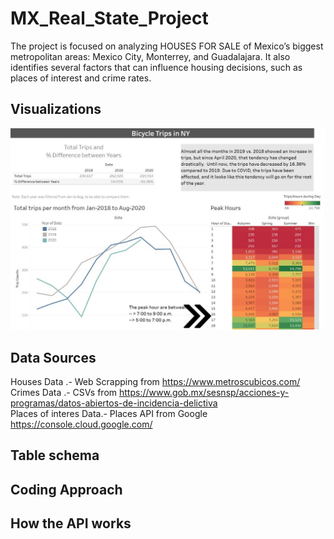 # MX_Real_State_Project
The project is focused on analyzing HOUSES FOR SALE of Mexico’s biggest metropolitan areas: Mexico City, Monterrey, and Guadalajara. It also identifies several factors that can influence housing decisions, such as places of interest and crime rates.

## Visualizations 
![Visualization1](https://github.com/CristyCarmona/Bicycle_Trips_Analysis_NY/blob/main/Images/Bicycle%20Trips1.jpg)

## Data Sources 
Houses Data .- Web Scrapping from https://www.metroscubicos.com/                                                                                                             
Crimes Data .- CSVs from https://www.gob.mx/sesnsp/acciones-y-programas/datos-abiertos-de-incidencia-delictiva                                                                  
Places of interes Data.- Places API from Google https://console.cloud.google.com/    

## Table schema 


## Coding Approach 

## How the API works 


